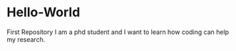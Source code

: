 # Hello-World
First Repository
I am a phd student and I want to learn how coding can help my research.
